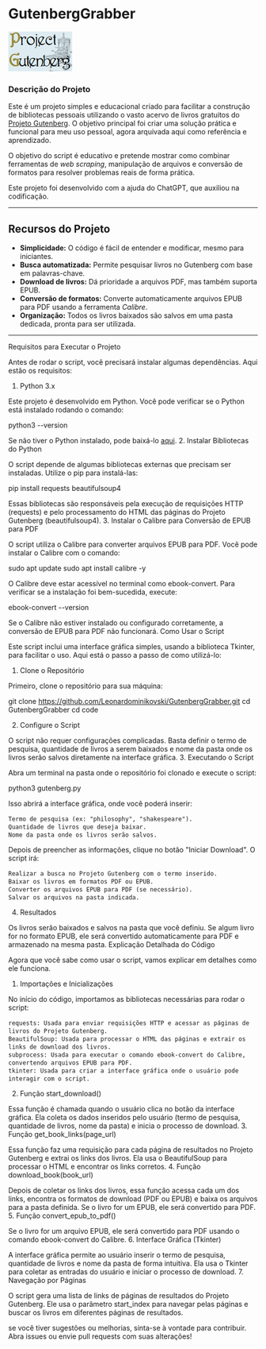 # GutenbergGrabber

![GutenbergGrabber Logo](assets/logo.png)

### **Descrição do Projeto**  
Este é um projeto simples e educacional criado para facilitar a construção de bibliotecas pessoais utilizando o vasto acervo de livros gratuitos do [Projeto Gutenberg](https://www.gutenberg.org). O objetivo principal foi criar uma solução prática e funcional para meu uso pessoal, agora arquivada aqui como referência e aprendizado.

O objetivo do script é educativo e pretende mostrar como combinar ferramentas de *web scraping*, manipulação de arquivos e conversão de formatos para resolver problemas reais de forma prática.  

Este projeto foi desenvolvido com a ajuda do ChatGPT, que auxiliou na codificação.  

---

## **Recursos do Projeto**  
- **Simplicidade:** O código é fácil de entender e modificar, mesmo para iniciantes.  
- **Busca automatizada:** Permite pesquisar livros no Gutenberg com base em palavras-chave.  
- **Download de livros:** Dá prioridade a arquivos PDF, mas também suporta EPUB.  
- **Conversão de formatos:** Converte automaticamente arquivos EPUB para PDF usando a ferramenta *Calibre*.  
- **Organização:** Todos os livros baixados são salvos em uma pasta dedicada, pronta para ser utilizada.  

---

Requisitos para Executar o Projeto

Antes de rodar o script, você precisará instalar algumas dependências. Aqui estão os requisitos:
1. Python 3.x

Este projeto é desenvolvido em Python. Você pode verificar se o Python está instalado rodando o comando:

python3 --version

Se não tiver o Python instalado, pode baixá-lo [aqui](https://www.python.org/downloads/).
2. Instalar Bibliotecas do Python

O script depende de algumas bibliotecas externas que precisam ser instaladas. Utilize o pip para instalá-las:

pip install requests beautifulsoup4

Essas bibliotecas são responsáveis pela execução de requisições HTTP (requests) e pelo processamento do HTML das páginas do Projeto Gutenberg (beautifulsoup4).
3. Instalar o Calibre para Conversão de EPUB para PDF

O script utiliza o Calibre para converter arquivos EPUB para PDF. Você pode instalar o Calibre com o comando:

sudo apt update
sudo apt install calibre -y

O Calibre deve estar acessível no terminal como ebook-convert. Para verificar se a instalação foi bem-sucedida, execute:

ebook-convert --version

Se o Calibre não estiver instalado ou configurado corretamente, a conversão de EPUB para PDF não funcionará.
Como Usar o Script

Este script inclui uma interface gráfica simples, usando a biblioteca Tkinter, para facilitar o uso. Aqui está o passo a passo de como utilizá-lo:
1. Clone o Repositório

Primeiro, clone o repositório para sua máquina:

git clone https://github.com/Leonardominikovski/GutenbergGrabber.git
cd GutenbergGrabber
cd code

2. Configure o Script

O script não requer configurações complicadas. Basta definir o termo de pesquisa, quantidade de livros a serem baixados e nome da pasta onde os livros serão salvos diretamente na interface gráfica.
3. Executando o Script

Abra um terminal na pasta onde o repositório foi clonado e execute o script:

python3 gutenberg.py

Isso abrirá a interface gráfica, onde você poderá inserir:

    Termo de pesquisa (ex: "philosophy", "shakespeare").
    Quantidade de livros que deseja baixar.
    Nome da pasta onde os livros serão salvos.

Depois de preencher as informações, clique no botão "Iniciar Download". O script irá:

    Realizar a busca no Projeto Gutenberg com o termo inserido.
    Baixar os livros em formatos PDF ou EPUB.
    Converter os arquivos EPUB para PDF (se necessário).
    Salvar os arquivos na pasta indicada.

4. Resultados

Os livros serão baixados e salvos na pasta que você definiu. Se algum livro for no formato EPUB, ele será convertido automaticamente para PDF e armazenado na mesma pasta.
Explicação Detalhada do Código

Agora que você sabe como usar o script, vamos explicar em detalhes como ele funciona.
1. Importações e Inicializações

No início do código, importamos as bibliotecas necessárias para rodar o script:

    requests: Usada para enviar requisições HTTP e acessar as páginas de livros do Projeto Gutenberg.
    BeautifulSoup: Usada para processar o HTML das páginas e extrair os links de download dos livros.
    subprocess: Usada para executar o comando ebook-convert do Calibre, convertendo arquivos EPUB para PDF.
    tkinter: Usada para criar a interface gráfica onde o usuário pode interagir com o script.

2. Função start_download()

Essa função é chamada quando o usuário clica no botão da interface gráfica. Ela coleta os dados inseridos pelo usuário (termo de pesquisa, quantidade de livros, nome da pasta) e inicia o processo de download.
3. Função get_book_links(page_url)

Essa função faz uma requisição para cada página de resultados no Projeto Gutenberg e extrai os links dos livros. Ela usa o BeautifulSoup para processar o HTML e encontrar os links corretos.
4. Função download_book(book_url)

Depois de coletar os links dos livros, essa função acessa cada um dos links, encontra os formatos de download (PDF ou EPUB) e baixa os arquivos para a pasta definida. Se o livro for um EPUB, ele será convertido para PDF.
5. Função convert_epub_to_pdf()

Se o livro for um arquivo EPUB, ele será convertido para PDF usando o comando ebook-convert do Calibre.
6. Interface Gráfica (Tkinter)

A interface gráfica permite ao usuário inserir o termo de pesquisa, quantidade de livros e nome da pasta de forma intuitiva. Ela usa o Tkinter para coletar as entradas do usuário e iniciar o processo de download.
7. Navegação por Páginas

O script gera uma lista de links de páginas de resultados do Projeto Gutenberg. Ele usa o parâmetro start_index para navegar pelas páginas e buscar os livros em diferentes páginas de resultados.

 se você tiver sugestões ou melhorias, sinta-se à vontade para contribuir. Abra issues ou envie pull requests com suas alterações!
